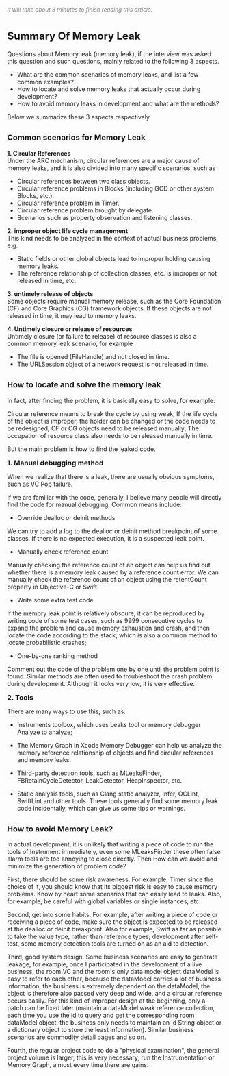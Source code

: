 
<font color=gray size=2>*It will take about 3 minutes to finish reading this article.*</font>

# **<font size=5>Summary Of Memory Leak</font>**

Questions about Memory leak (memory leak), if the interview was asked this question and such questions, mainly related to the following 3 aspects.
- What are the common scenarios of memory leaks, and list a few common examples?
- How to locate and solve memory leaks that actually occur during development?
- How to avoid memory leaks in development and what are the methods?    

Below we summarize these 3 aspects respectively.

## **<font size=4>Common scenarios for Memory Leak</font>**
<strong>1. Circular References</strong>   
Under the ARC mechanism, circular references are a major cause of memory leaks, and it is also divided into many specific scenarios, such as
- Circular references between two class objects.
- Circular reference problems in Blocks (including GCD or other system Blocks, etc.).
- Circular reference problem in Timer. 
- Circular reference problem brought by delegate.
- Scenarios such as property observation and listening classes.   
  
<strong>2. improper object life cycle management</strong>   
This kind needs to be analyzed in the context of actual business problems, e.g.
- Static fields or other global objects lead to improper holding causing memory leaks.
- The reference relationship of collection classes, etc. is improper or not released in time, etc.   

<strong>3. untimely release of objects</strong>   
Some objects require manual memory release, such as the Core Foundation (CF) and Core Graphics (CG) framework objects. If these objects are not released in time, it may lead to memory leaks.   

<strong>4. Untimely closure or release of resources</strong>   
Untimely closure (or failure to release) of resource classes is also a common memory leak scenario, for example
- The file is opened (FileHandle) and not closed in time.
- The URLSession object of a network request is not released in time.


## **<font size=4>How to locate and solve the memory leak</font>**

In fact, after finding the problem, it is basically easy to solve, for example:

Circular reference means to break the cycle by using weak; If the life cycle of the object is improper, the holder can be changed or the code needs to be redesigned; CF or CG objects need to be released manually; The occupation of resource class also needs to be released manually in time.

But the main problem is how to find the leaked code.

<strong>**<font size=3>1. Manual debugging method</font>**  </strong>

When we realize that there is a leak, there are usually obvious symptoms, such as VC Pop failure.

If we are familiar with the code, generally, I believe many people will directly find the code for manual debugging. Common means include:

- Override dealloc or deinit methods

We can try to add a log to the dealloc or deinit method breakpoint of some classes. If there is no expected execution, it is a suspected leak point.

- Manually check reference count

Manually checking the reference count of an object can help us find out whether there is a memory leak caused by a reference count error. We can manually check the reference count of an object using the retentCount property in Objective-C or Swift.

- Write some extra test code

If the memory leak point is relatively obscure, it can be reproduced by writing code of some test cases, such as 9999 consecutive cycles to expand the problem and cause memory exhaustion and crash, and then locate the code according to the stack, which is also a common method to locate probabilistic crashes;

- One-by-one ranking method

Comment out the code of the problem one by one until the problem point is found. Similar methods are often used to troubleshoot the crash problem during development. Although it looks very low, it is very effective.

<strong>**<font size=3>2. Tools</font>**  </strong>

There are many ways to use this, such as:

- Instruments toolbox, which uses Leaks tool or memory debugger Analyze to analyze;

- The Memory Graph in Xcode Memory Debugger can help us analyze the memory reference relationship of objects and find circular references and memory leaks.

- Third-party detection tools, such as MLeaksFinder, FBRetainCycleDetector, LeakDetector, HeapInspector, etc.

- Static analysis tools, such as Clang static analyzer, Infer, OCLint, SwiftLint and other tools. These tools generally find some memory leak code incidentally, which can give us some tips or warnings.
  
## **<font size=4>How to avoid Memory Leak?</font>**
In actual development, it is unlikely that writing a piece of code to run the tools of Instrument immediately, even some MLeaksFinder these often false alarm tools are too annoying to close directly.
Then How can we avoid and minimize the generation of problem code?

First, there should be some risk awareness. For example, Timer since the choice of it, you should know that its biggest risk is easy to cause memory problems. Know by heart some scenarios that can easily lead to leaks. Also, for example, be careful with global variables or single instances, etc.

Second, get into some habits. For example, after writing a piece of code or receiving a piece of code, make sure the object is expected to be released at the dealloc or deinit breakpoint. Also for example, Swift as far as possible to take the value type, rather than reference types; development after self-test, some memory detection tools are turned on as an aid to detection.

Third, good system design. Some business scenarios are easy to generate leakage, for example, once I participated in the development of a live business, the room VC and the room's only data model object dataModel is easy to refer to each other, because the dataModel carries a lot of business information, the business is extremely dependent on the dataModel, the object is therefore also passed very deep and wide, and a circular reference occurs easily. For this kind of improper design at the beginning, only a patch can be fixed later (maintain a dataModel weak reference collection, each time you use the id to query and get the corresponding room dataModel object, the business only needs to maintain an id String object or a dictionary object to store the least information). Similar business scenarios are commodity detail pages and so on.

Fourth, the regular project code to do a "physical examination", the general project volume is larger, this is very necessary, run the Instrumentation or Memory Graph, almost every time there are gains.
 

